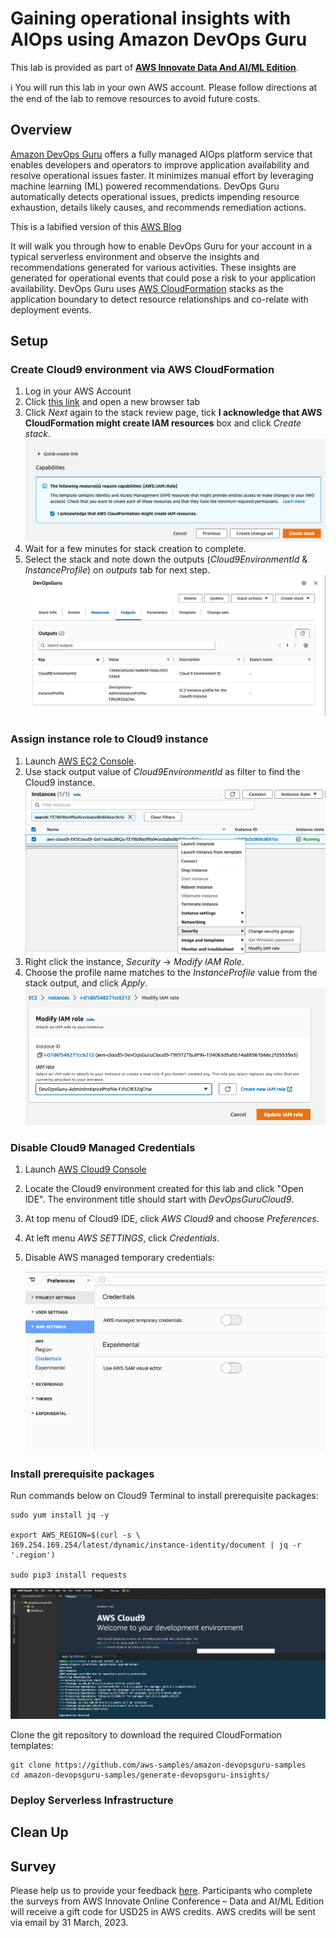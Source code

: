 # Gaining operational insights with AIOps using Amazon DevOps Guru

This lab is provided as part of **[AWS Innovate Data And AI/ML Edition](https://aws.amazon.com/events/aws-innovate/apj/aiml-data/)**.

ℹ️ You will run this lab in your own AWS account. Please follow directions at the end of the lab to remove resources to avoid future costs.

## **Overview**
[Amazon DevOps Guru](https://aws.amazon.com/devops-guru/) offers a fully managed AIOps platform service that enables developers and operators to improve application availability and resolve operational issues faster. It minimizes manual effort by leveraging machine learning (ML) powered recommendations. DevOps Guru automatically detects operational issues, predicts impending resource exhaustion, details likely causes, and recommends remediation actions.

This is a labified version of this [AWS Blog](https://aws.amazon.com/blogs/devops/gaining-operational-insights-with-aiops-using-amazon-devops-guru/)

It will walk you through how to enable DevOps Guru for your account in a typical serverless environment and observe the insights and recommendations generated for various activities. These insights are generated for operational events that could pose a risk to your application availability. DevOps Guru uses [AWS CloudFormation](http://aws.amazon.com/cloudformation) stacks as the application boundary to detect resource relationships and co-relate with deployment events.

## Setup
### Create Cloud9 environment via AWS CloudFormation

1. Log in your AWS Account
1. Click [this link](https://console.aws.amazon.com/cloudformation/home?region=us-east-1#/stacks/new?stackName=DevOpsGuru&templateURL=https://awsinnovatedata2022.s3.amazonaws.com/devopsguru/cloud9.yaml) and open a new browser tab
1. Click *Next* again to the stack review page, tick **I acknowledge that AWS CloudFormation might create IAM resources** box and click *Create stack*.
  ![Acknowledge Stack Capabilities](/images/acknowledge-stack-capabilities.png)
1. Wait for a few minutes for stack creation to complete.
1. Select the stack and note down the outputs (*Cloud9EnvironmentId* & *InstanceProfile*) on *outputs* tab for next step.
  ![Cloud9 Stack Output](/images/stack-cloud9-output.png)

### Assign instance role to Cloud9 instance

1. Launch [AWS EC2 Console](https://console.aws.amazon.com/ec2/v2/home?#Instances).
1. Use stack output value of *Cloud9EnvironmentId* as filter to find the Cloud9 instance.
  ![Locate Cloud9 Instance](/images/locate-cloud9-instance.png)
1. Right click the instance, *Security* -> *Modify IAM Role*.
1. Choose the profile name matches to the *InstanceProfile* value from the stack output, and click *Apply*.
  ![Set Instance Role](/images/set-instance-role.png)

### Disable Cloud9 Managed Credentials
1. Launch [AWS Cloud9 Console](https://console.aws.amazon.com/cloud9/home?region=us-east-1#)
1. Locate the Cloud9 environment created for this lab and click "Open IDE". The environment title should start with *DevOpsGuruCloud9*.
1. At top menu of Cloud9 IDE, click *AWS Cloud9* and choose *Preferences*.
1. At left menu *AWS SETTINGS*, click *Credentials*.
1. Disable AWS managed temporary credentials:

    ![Disable Cloud 9 Managed Credentials](/images/disable-cloud9-credentials.png)

### Install prerequisite packages
Run commands below on Cloud9 Terminal to install prerequisite packages:

```
sudo yum install jq -y

export AWS_REGION=$(curl -s \
169.254.169.254/latest/dynamic/instance-identity/document | jq -r '.region')

sudo pip3 install requests
```
![Install Packages](/images/install-packages.png)

Clone the git repository to download the required CloudFormation templates:
```
git clone https://github.com/aws-samples/amazon-devopsguru-samples
cd amazon-devopsguru-samples/generate-devopsguru-insights/
```
### Deploy Serverless Infrastructure



## **Clean Up**


## **Survey**
Please help us to provide your feedback [here](https://amazonmr.au1.qualtrics.com/jfe/form/SV_0fhl0aCfOF1qjQO?Session=HOL05). Participants who complete the surveys from AWS Innovate Online Conference – Data and AI/ML Edition will receive a gift code for USD25 in AWS credits. AWS credits will be sent via email by 31 March, 2023.
